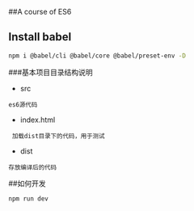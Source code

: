 ##A course of ES6

## Install babel

```sh
npm i @babel/cli @babel/core @babel/preset-env -D
```

###基本项目目录结构说明

- src

```
es6源代码
```

- index.html

```
 加载dist目录下的代码，用于测试
```

- dist

```
存放编译后的代码
```

##如何开发

```
npm run dev
```
